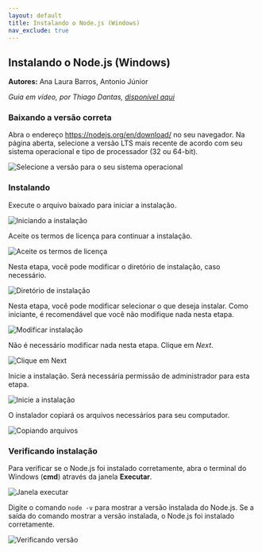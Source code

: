 ```yaml
---
layout: default
title: Instalando o Node.js (Windows)
nav_exclude: true
---
```

## Instalando o Node.js (Windows)

**Autores:** Ana Laura Barros, Antonio Júnior

*Guia em vídeo, por Thiago Dantas, [disponível aqui](/content/1-daw-2-node-installing-video.html)*

### Baixando a versão correta

Abra o endereço https://nodejs.org/en/download/ no seu navegador. Na página aberta, selecione a versão LTS mais recente de acordo com seu sistema operacional e tipo de processador (32 ou 64-bit).

![Selecione a versão para o seu sistema operacional](/content/images/1-install-1.jpeg "Selecione a versão para o seu sistema operacional")

### Instalando

Execute o arquivo baixado para iniciar a instalação.

![Iniciando a instalação](/content/images/1-install-2.jpeg "Iniciando a instalação")

Aceite os termos de licença para continuar a instalação.

![Aceite os termos de licença](/content/images/1-install-3.jpeg "Aceite os termos de licença")

Nesta etapa, você pode modificar o diretório de instalação, caso necessário.

![Diretório de instalação](/content/images/1-install-4.jpeg "Diretório de instalação")

Nesta etapa, você pode modificar selecionar o que deseja instalar. Como iniciante, é recomendável que você não modifique nada nesta etapa.

![Modificar instalação](/content/images/1-install-5.jpeg "Modificar instalação")

Não é necessário modificar nada nesta etapa. Clique em *Next*.

![Clique em Next](/content/images/1-install-6.jpeg "Clique em Next")

Inicie a instalação. Será necessária permissão de administrador para esta etapa.

![Inicie a instalação](/content/images/1-install-7.jpeg "Inicie a instalação")

O instalador copiará os arquivos necessários para seu computador.

![Copiando arquivos](/content/images/1-install-8.jpeg "Copiando arquivos")

### Verificando instalação

Para verificar se o Node.js foi instalado corretamente, abra o terminal do Windows (**cmd**) através da janela **Executar**.

![Janela executar](/content/images/1-install-9.jpeg "Janela executar")

Digite o comando `node -v` para mostrar a versão instalada do Node.js. Se a saída do comando mostrar a versão instalada, o Node.js foi instalado corretamente.

![Verificando versão](/content/images/1-install-9.jpeg "Verificando versão")